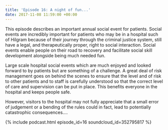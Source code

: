 ```yaml
---
title: 'Episode 16: A night of fun...'
date: 2017-11-08 11:59:00 +00:00
---
```


This episode describes an important annual social event for patients. Social events are incredibly important for patients who may be in a hospital such of Hilgram because of their journey through the criminal justice system, still have a legal, and therapeutically proper, right to social interaction. Social events enable people on their road to recovery and facilitate social skill development alongside being much needed fun.

Large scale hospital social events which are much enjoyed and looked forward to by patients but are something of a challenge. A great deal of risk management goes on behind the scenes to ensure that the level and of risk to other patients and to staff is carefully understood so that the correct level of care and supervision can be put in place. This benefits everyone in the hospital and keeps people safe.

However, visitors to the hospital may not fully appreciate that a small error of judgement or a bending of the rules could in fact, lead to potentially catastrophic consequences….

{% include podcast.html episode_id=16 soundcloud_id=352795817 %}